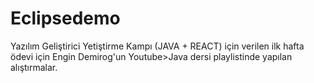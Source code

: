 # Eclipsedemo
Yazılım Geliştirici Yetiştirme Kampı (JAVA + REACT) için verilen ilk hafta ödevi için
Engin Demirog'un Youtube>Java dersi playlistinde yapılan alıştırmalar.
 
